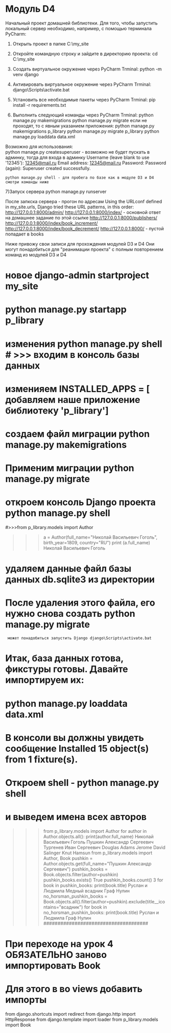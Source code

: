 # Модуль D4
Начальный проект домашней библиотеки.
Для того, чтобы запустить локальный сервер необходимо, например, с помощью терминала PyCharm:
1) Открыть проект в папке C:\my_site
2) Откройте командную строку и зайдите в директорию проекта:
   cd C:\my_site
3) Создать виртуальное окружение через PyCharm Trminal:
   python -m venv django
4) Активировать виртуальное окружение через PyCharm Trminal:
   django\Scripts\activate.bat
5) Установить все необходимые пакеты через PyCharm Trminal:
   pip install -r requirements.txt

6) Выполнить следующий команды через PyCharm Trminal:
   python manage.py makemigrations
   python manage.py migrate
		если не проходят, то с явным указанием приложения:
		python manage.py makemigrations p_library
		python manage.py migrate p_library
   python manage.py loaddata data.xml
			
 
Возможно для использования:   
	python manage.py createsuperuser - возможно не будет пускать в админку, тогда для входа в админку
	Username (leave blank to use '12345'): 12345@mail.ru
    Email address: 12345@mail.ru
    Password:
    Password (again):
    Superuser created successfully.

	python manage.py shell - для пробега по базе как в модуле D3 и D4 смотри команды ниже
7)Запуск сервера
	python manage.py runserver

После запкска сервера - прогон по адресам
Using the URLconf defined in my_site.urls, Django tried these URL patterns, in this order:
http://127.0.0.1:8000/admin/
http://127.0.0.1:8000/index/ -      основной ответ на домашнее задание по этой ссылке
http://127.0.0.1:8000/publishers/
http://127.0.0.1:8000/index/book_increment/
http://127.0.0.1:8000/index/book_decrement/
http://127.0.0.1:8000/ -            пустой попадает в books

Ниже привожу свои записи для прохождения модулей D3 и D4
Они могут понадобиться для "реанимации проекта" с полным повторением команд из модулей D3 и D4
 # новое django-admin startproject my_site
 # python manage.py startapp p_library
 # изменения python manage.py shell # >>> входим в консоль базы данных
 # изменияем INSTALLED_APPS = [ добавляем наше приложение  библиотеку  'p_library']
 # создаем файл миграции python manage.py makemigrations
 # Применим миграции python manage.py migrate
 # откроем консоль Django проекта python manage.py shell
 #>>>from p_library.models import Author
 >>>a = Author(full_name="Николай Васильевич Гоголь", birth_year=1809, country="RU")
 >>>print (a.full_name)
 Николай Васильевич Гоголь
 # удаляем данные файл базы данных db.sqlite3 из директории
 # После удаления этого файла, его нужно снова создать   python manage.py migrate
     может понадобиться запустить Django django\Scripts\activate.bat
 # Итак, база данных готова, фикстуры готовы. Давайте импортируем их:
 # python manage.py loaddata data.xml
 # В консоли вы должны увидеть сообщение Installed 15 object(s) from 1 fixture(s).
 # Откроем shell - python manage.py shell
 # и выведем имена всех авторов
 >>>from p_library.models import Author
 >>>for author in Author.objects.all():
    print(author.full_name)
 Николай Васильевич Гоголь
 Пушкин Александр Сергеевич
 Тургенев Иван Сергеевич
 Douglas Adams
 Jerome David Salinger
 Knut Hamsun
 >>>from p_library.models import Author, Book
 >>>pushkin = Author.objects.get(full_name="Пушкин Александр Сергеевич")
 >>>pushkin_books = Book.objects.filter(author=pushkin)
 >>>pushkin_books.exists()
 True
 >>>pushkin_books.count()
 3
 >>>for book in pushkin_books:
    print(book.title)
 Руслан и Людмила
 Медный всадник
 Граф Нулин
 >>>no_horsman_pushkin_books = Book.objects.all().filter(author=pushkin).exclude(title__icontains="всадник")
 >>>for book in no_horsman_pushkin_books:
    print(book.title)
 Руслан и Людмила
 Граф Нулин
 #####################################
 # При переходе на урок 4 ОБЯЗАТЕЛЬНО заново импортировать Book
 # Для этого в во views добавить импорты
 from django.shortcuts import redirect
 from django.http import HttpResponse
 from django.template import loader
 from p_library.models import Book
